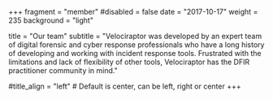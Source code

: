 +++
fragment = "member"
#disabled = false
date = "2017-10-17"
weight = 235
background = "light"

title = "Our team"
subtitle = "Velociraptor was developed by an expert team of digital forensic and cyber response professionals who have a long history of developing and working with incident response tools. Frustrated with the limitations and lack of flexibility of other tools, Velociraptor has the DFIR practitioner community in mind."

#title_align = "left" # Default is center, can be left, right or center
+++
